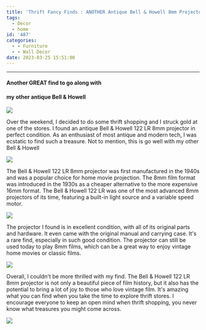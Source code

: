 ```yaml
---
title: 'Thrift Fancy Finds : ANOTHER Antique Bell & Howell 8mm Projector'
tags:
  - Decor
  - home
id: '487'
categories:
  - - Furniture
  - - Wall Decor
date: 2023-03-25 15:51:00
---
```


* * *

#### Another GREAT find to go along with

#### my other antique Bell & Howell

![](https://techdonecheap.files.wordpress.com/2023/04/cleanshot-2022-12-08-at-15.56.30-2.png?w=362)

Over the weekend, I decided to do some thrift shopping and I struck gold at one of the stores. I found an antique Bell & Howell 122 LR 8mm projector in perfect condition. As an enthusiast of most antique and modern tech, I was ecstatic to find such a treasure. Not to mention, this is go well with my other Bell & Howell

![](https://techdonecheap.files.wordpress.com/2023/04/img_1176.jpg?w=768)

The Bell & Howell 122 LR 8mm projector was first manufactured in the 1940s and was a popular choice for home movie projection. The 8mm film format was introduced in the 1930s as a cheaper alternative to the more expensive 16mm format. The Bell & Howell 122 LR was one of the most advanced 8mm projectors of its time, featuring a built-in light source and a variable speed motor.

![](https://techdonecheap.files.wordpress.com/2023/04/img_1174.jpg?w=768)

The projector I found is in excellent condition, with all of its original parts and hardware. It even came with the original manual and carrying case. It's a rare find, especially in such good condition. The projector can still be used today to play 8mm films, which can be a great way to enjoy vintage home movies or classic films.

![](https://techdonecheap.files.wordpress.com/2023/04/img_1170.jpg?w=768)

Overall, I couldn't be more thrilled with my find. The Bell & Howell 122 LR 8mm projector is not only a beautiful piece of film history, but it also has the potential to bring a lot of joy to those who love vintage film. It's amazing what you can find when you take the time to explore thrift stores. I encourage everyone to keep an open mind when thrift shopping, you never know what treasures you might come across.

![](https://techdonecheap.files.wordpress.com/2023/04/img_1174-1.jpg?w=768)